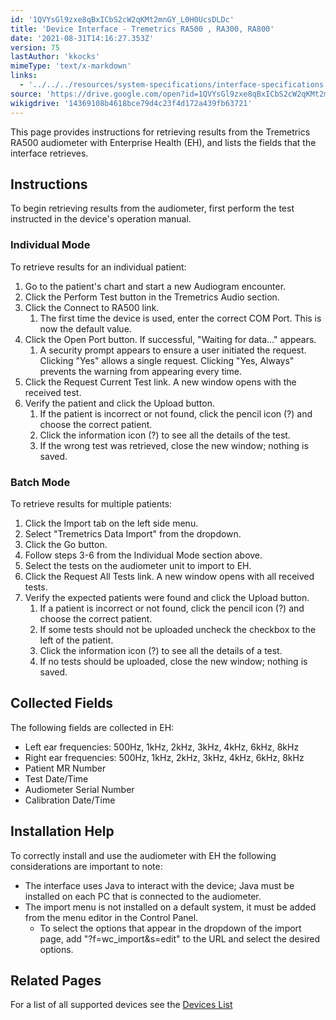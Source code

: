 ```yaml
---
id: '1QVYsGl9zxe8qBxICbS2cW2qKMt2mnGY_L0H0UcsDLDc'
title: 'Device Interface - Tremetrics RA500 , RA300, RA800'
date: '2021-08-31T14:16:27.353Z'
version: 75
lastAuthor: 'kkocks'
mimeType: 'text/x-markdown'
links:
  - '../../../resources/system-specifications/interface-specifications.md'
source: 'https://drive.google.com/open?id=1QVYsGl9zxe8qBxICbS2cW2qKMt2mnGY_L0H0UcsDLDc'
wikigdrive: '14369108b4618bce79d4c23f4d172a439fb63721'
---
```

This page provides instructions for retrieving results from the Tremetrics RA500 audiometer with Enterprise Health (EH), and lists the fields that the interface retrieves.

## Instructions

To begin retrieving results from the audiometer, first perform the test instructed in the device's operation manual.

### Individual Mode

To retrieve results for an individual patient:

1. Go to the patient's chart and start a new Audiogram encounter.
2. Click the Perform Test button in the Tremetrics Audio section.
3. Click the Connect to RA500 link.
    1. The first time the device is used, enter the correct COM Port. This is now the default value.
4. Click the Open Port button. If successful, "Waiting for data..." appears.
    1. A security prompt appears to ensure a user initiated the request. Clicking "Yes" allows a single request. Clicking "Yes, Always" prevents the warning from appearing every time.
5. Click the Request Current Test link. A new window opens with the received test.
6. Verify the patient and click the Upload button.
    1. If the patient is incorrect or not found, click the pencil icon (?) and choose the correct patient.
    2. Click the information icon (?) to see all the details of the test.
    3. If the wrong test was retrieved, close the new window; nothing is saved.

### Batch Mode

To retrieve results for multiple patients:

1. Click the Import tab on the left side menu.
2. Select "Tremetrics Data Import" from the dropdown.
3. Click the Go button.
4. Follow steps 3-6 from the Individual Mode section above.
5. Select the tests on the audiometer unit to import to EH.
6. Click the Request All Tests link. A new window opens with all received tests.
7. Verify the expected patients were found and click the Upload button.
    1. If a patient is incorrect or not found, click the pencil icon (?) and choose the correct patient.
    2. If some tests should not be uploaded uncheck the checkbox to the left of the patient.
    3. Click the information icon (?) to see all the details of a test.
    4. If no tests should be uploaded, close the new window; nothing is saved.

## Collected Fields

The following fields are collected in EH:

* Left ear frequencies: 500Hz, 1kHz, 2kHz, 3kHz, 4kHz, 6kHz, 8kHz
* Right ear frequencies: 500Hz, 1kHz, 2kHz, 3kHz, 4kHz, 6kHz, 8kHz
* Patient MR Number
* Test Date/Time
* Audiometer Serial Number
* Calibration Date/Time

## Installation Help

To correctly install and use the audiometer with EH the following considerations are important to note:

* The interface uses Java to interact with the device; Java must be installed on each PC that is connected to the audiometer.
* The import menu is not installed on a default system, it must be added from the menu editor in the Control Panel.
    * To select the options that appear in the dropdown of the import page, add "?f=wc_import&s=edit" to the URL and select the desired options.

## Related Pages

For a list of all supported devices see the [Devices List](../../../resources/system-specifications/interface-specifications.md)
